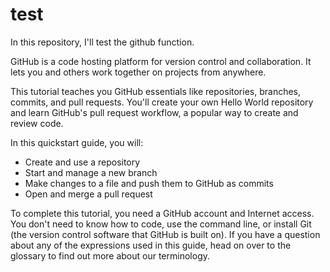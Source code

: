 # test
In this repository, I'll test the github function.

GitHub is a code hosting platform for version control and collaboration. It lets you and others work together on projects from anywhere.

This tutorial teaches you GitHub essentials like repositories, branches, commits, and pull requests. You'll create your own Hello World repository and learn GitHub's pull request workflow, a popular way to create and review code.

In this quickstart guide, you will:

- Create and use a repository
- Start and manage a new branch
- Make changes to a file and push them to GitHub as commits
- Open and merge a pull request

To complete this tutorial, you need a GitHub account and Internet access. You don't need to know how to code, use the command line, or install Git (the version control software that GitHub is built on). If you have a question about any of the expressions used in this guide, head on over to the glossary to find out more about our terminology.
